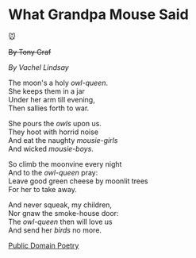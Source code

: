 # What Grandpa Mouse Said
:mouse:

~~By Tony Graf~~

*By Vachel Lindsay*


The moon's a holy _owl-queen_.<br>
She keeps them in a jar<br>
Under her arm till evening,<br>
Then sallies forth to war.<br>

She pours the _owls_ upon us.<br>
They hoot with horrid noise<br>
And eat the naughty _mousie-girls_<br>
And wicked _mousie-boys_.<br>

So climb the moonvine every night<br>
And to the _owl-queen_ pray:<br>
Leave good green cheese by moonlit trees<br>
For her to take away.<br>

And never squeak, my children,<br>
Nor gnaw the smoke-house door:<br>
The _owl-queen_ then will love us<br>
And send her _birds_ no more.<br>

[Public Domain Poetry](http://www.public-domain-poetry.com/vachel-lindsay/what-grandpa-mouse-said-24091)
